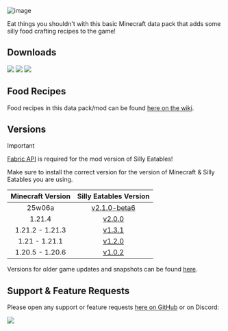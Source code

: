 ![image](https://i.imgur.com/SIx9XZZ.png)

Eat things you shouldn't with this basic Minecraft data pack that adds some silly food crafting recipes to the game!

## Downloads

[![](https://img.shields.io/modrinth/dt/AMZruzFM?label=Modrinth&style=for-the-badge&color=00AF5C&logo=modrinth)](https://modrinth.com/datapack/silly-eatables/)
[![](https://img.shields.io/github/downloads/Classic36-Media/Silly-Eatables/total?label=GitHub&style=for-the-badge&color=181717&logo=github)](https://github.com/Classic36-Media/Silly-Eatables/releases)
[![](https://img.shields.io/spiget/downloads/116362?label=SpigotMC&style=for-the-badge&color=ED8106&logo=spigotmc)](https://www.spigotmc.org/resources/silly-eatables.116362/)

## Food Recipes

Food recipes in this data pack/mod can be found [here on the wiki](https://github.com/Classic36-Media/Silly-Eatables/wiki/Food-Recipes).

## Versions

> [!IMPORTANT]
> [Fabric API](https://modrinth.com/mod/fabric-api) is required for the mod version of Silly Eatables!
>
> Make sure to install the correct version for the version of Minecraft & Silly Eatables you are using.

| Minecraft Version | Silly Eatables Version |
| :--: | :--: |
| 25w06a |  [v2.1.0-beta6](https://github.com/Classic36-Media/Silly-Eatables/releases/tag/v2.1.0-beta6) |
| 1.21.4 |  [v2.0.0](https://github.com/Classic36-Media/Silly-Eatables/releases/tag/v2.0.0) |
| 1.21.2 - 1.21.3 |  [v1.3.1](https://github.com/Classic36-Media/Silly-Eatables/releases/tag/v1.3.1) |
| 1.21 - 1.21.1 |  [v1.2.0](https://github.com/Classic36-Media/Silly-Eatables/releases/tag/v1.2.0) |
| 1.20.5 - 1.20.6 |  [v1.0.2](https://github.com/Classic36-Media/Silly-Eatables/releases/tag/v1.0.2) |

Versions for older game updates and snapshots can be found [here](https://github.com/Classic36-Media/Silly-Eatables/wiki/Versions).

## Support & Feature Requests
Please open any support or feature requests [here on GitHub](https://github.com/Classic36-Media/Silly-Eatables/issues/new/choose) or on Discord:

[![](https://img.shields.io/discord/1107084025442607206?label=Discord&style=for-the-badge&color=5865F2&logo=discord)](https://discord.gg/vZJSDjPcmu)